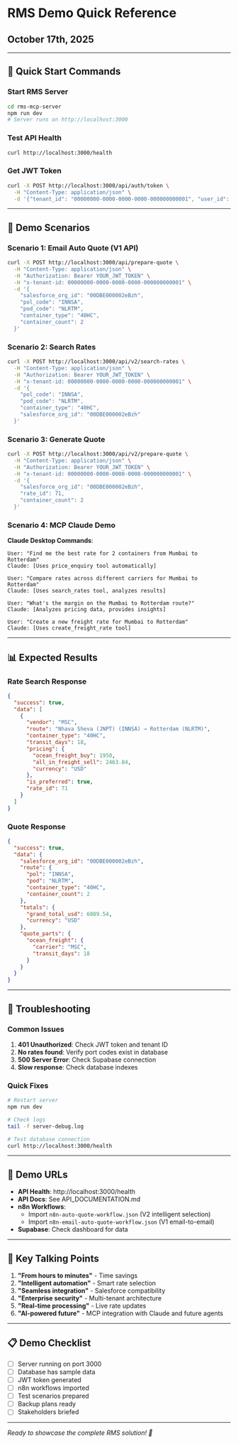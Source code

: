 # RMS Demo Quick Reference
## October 17th, 2025

---

## 🚀 Quick Start Commands

### Start RMS Server
```bash
cd rms-mcp-server
npm run dev
# Server runs on http://localhost:3000
```

### Test API Health
```bash
curl http://localhost:3000/health
```

### Get JWT Token
```bash
curl -X POST http://localhost:3000/api/auth/token \
  -H "Content-Type: application/json" \
  -d '{"tenant_id": "00000000-0000-0000-0000-000000000001", "user_id": "demo_user"}'
```

---

## 🎯 Demo Scenarios

### Scenario 1: Email Auto Quote (V1 API)
```bash
curl -X POST http://localhost:3000/api/prepare-quote \
  -H "Content-Type: application/json" \
  -H "Authorization: Bearer YOUR_JWT_TOKEN" \
  -H "x-tenant-id: 00000000-0000-0000-0000-000000000001" \
  -d '{
    "salesforce_org_id": "00DBE000002eBzh",
    "pol_code": "INNSA",
    "pod_code": "NLRTM",
    "container_type": "40HC",
    "container_count": 2
  }'
```

### Scenario 2: Search Rates
```bash
curl -X POST http://localhost:3000/api/v2/search-rates \
  -H "Content-Type: application/json" \
  -H "Authorization: Bearer YOUR_JWT_TOKEN" \
  -H "x-tenant-id: 00000000-0000-0000-0000-000000000001" \
  -d '{
    "pol_code": "INNSA",
    "pod_code": "NLRTM",
    "container_type": "40HC",
    "salesforce_org_id": "00DBE000002eBzh"
  }'
```

### Scenario 3: Generate Quote
```bash
curl -X POST http://localhost:3000/api/v2/prepare-quote \
  -H "Content-Type: application/json" \
  -H "Authorization: Bearer YOUR_JWT_TOKEN" \
  -H "x-tenant-id: 00000000-0000-0000-0000-000000000001" \
  -d '{
    "salesforce_org_id": "00DBE000002eBzh",
    "rate_id": 71,
    "container_count": 2
  }'
```

### Scenario 4: MCP Claude Demo
**Claude Desktop Commands**:
```
User: "Find me the best rate for 2 containers from Mumbai to Rotterdam"
Claude: [Uses price_enquiry tool automatically]

User: "Compare rates across different carriers for Mumbai to Rotterdam"
Claude: [Uses search_rates tool, analyzes results]

User: "What's the margin on the Mumbai to Rotterdam route?"
Claude: [Analyzes pricing data, provides insights]

User: "Create a new freight rate for Mumbai to Rotterdam"
Claude: [Uses create_freight_rate tool]
```

---

## 📊 Expected Results

### Rate Search Response
```json
{
  "success": true,
  "data": [
    {
      "vendor": "MSC",
      "route": "Nhava Sheva (JNPT) (INNSA) → Rotterdam (NLRTM)",
      "container_type": "40HC",
      "transit_days": 18,
      "pricing": {
        "ocean_freight_buy": 1950,
        "all_in_freight_sell": 2463.84,
        "currency": "USD"
      },
      "is_preferred": true,
      "rate_id": 71
    }
  ]
}
```

### Quote Response
```json
{
  "success": true,
  "data": {
    "salesforce_org_id": "00DBE000002eBzh",
    "route": {
      "pol": "INNSA",
      "pod": "NLRTM",
      "container_type": "40HC",
      "container_count": 2
    },
    "totals": {
      "grand_total_usd": 6089.54,
      "currency": "USD"
    },
    "quote_parts": {
      "ocean_freight": {
        "carrier": "MSC",
        "transit_days": 18
      }
    }
  }
}
```

---

## 🔧 Troubleshooting

### Common Issues
1. **401 Unauthorized**: Check JWT token and tenant ID
2. **No rates found**: Verify port codes exist in database
3. **500 Server Error**: Check Supabase connection
4. **Slow response**: Check database indexes

### Quick Fixes
```bash
# Restart server
npm run dev

# Check logs
tail -f server-debug.log

# Test database connection
curl http://localhost:3000/health
```

---

## 📱 Demo URLs
- **API Health**: http://localhost:3000/health
- **API Docs**: See API_DOCUMENTATION.md
- **n8n Workflows**: 
  - Import `n8n-auto-quote-workflow.json` (V2 intelligent selection)
  - Import `n8n-email-auto-quote-workflow.json` (V1 email-to-email)
- **Supabase**: Check dashboard for data

---

## 🎤 Key Talking Points
1. **"From hours to minutes"** - Time savings
2. **"Intelligent automation"** - Smart rate selection
3. **"Seamless integration"** - Salesforce compatibility
4. **"Enterprise security"** - Multi-tenant architecture
5. **"Real-time processing"** - Live rate updates
6. **"AI-powered future"** - MCP integration with Claude and future agents

---

## 📋 Demo Checklist
- [ ] Server running on port 3000
- [ ] Database has sample data
- [ ] JWT token generated
- [ ] n8n workflows imported
- [ ] Test scenarios prepared
- [ ] Backup plans ready
- [ ] Stakeholders briefed

---

*Ready to showcase the complete RMS solution! 🚢*
